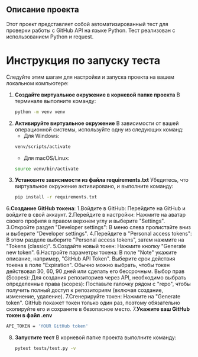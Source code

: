 ## Описание проекта
Этот проект представляет собой автоматизированный тест для проверки работы с GitHub API на языке Python. Тест реализован с использованием Python и request.
# Инструкция по запуску теста
Следуйте этим шагам для настройки и запуска проекта на вашем локальном компьютере:

1. **Создайте виртуальное окружение в корневой папке проекта**
   В терминале выполните команду:
   ```bash
   python -m venv venv
   ```
3. **Активируйте виртуальное окружение**
   В зависимости от вашей операционной системы, используйте одну из следующих команд:
   - Для Windows:
    ```bash
    venv/scripts/activate
    ```
   - Для macOS/Linux:
    ```bash
   source venv/bin/activate
    ```
5. **Установите зависимости из файла requirements.txt**
   Убедитесь, что виртуальное окружение активировано, и выполните команду:
    ```bash
   pip install -r requirements.txt
6.**Создание GitHub токена**:
  1.Войдите в GitHub: 
    Перейдите на GitHub и войдите в свой аккаунт.
  2.Перейдите в настройки: 
    Нажмите на аватар своего профиля в правом верхнем углу и выберите "Settings".
  3.Откройте раздел "Developer settings": 
    В меню слева пролистайте вниз и выберите "Developer settings".
  4.Перейдите в "Personal access tokens": 
    В этом разделе выберите "Personal access tokens", затем нажмите на "Tokens (classic)".
  5.Создайте новый токен: 
    Нажмите кнопку "Generate new token".
  6.Настройте параметры токена:
    В поле "Note" укажите описание, например, "GitHub API Token".
    Выберите срок действия токена в поле "Expiration". Обычно можно выбрать, чтобы токен действовал 30, 60, 90 дней или сделать его бессрочным.
    Выбор прав (Scopes): Для создания репозиториев через API, необходимо выбрать определенные права (scopes):
    Поставьте галочку рядом с "repo", чтобы получить полный доступ к репозиториям (включая создание, изменение, удаление).
  7.Сгенерируйте токен: Нажмите на "Generate token". GitHub покажет токен только один раз, поэтому обязательно скопируйте его и сохраните в безопасное место.
7.**Укажите ваш GitHub токен в файл .env**
   ```bash
   API_TOKEN = 'YOUR GitHub token'
   ```
8. **Запустите тест**
   В корневой папке проекта выполните команду:
    ```bash
    pytest tests/test.py -v
    ```
